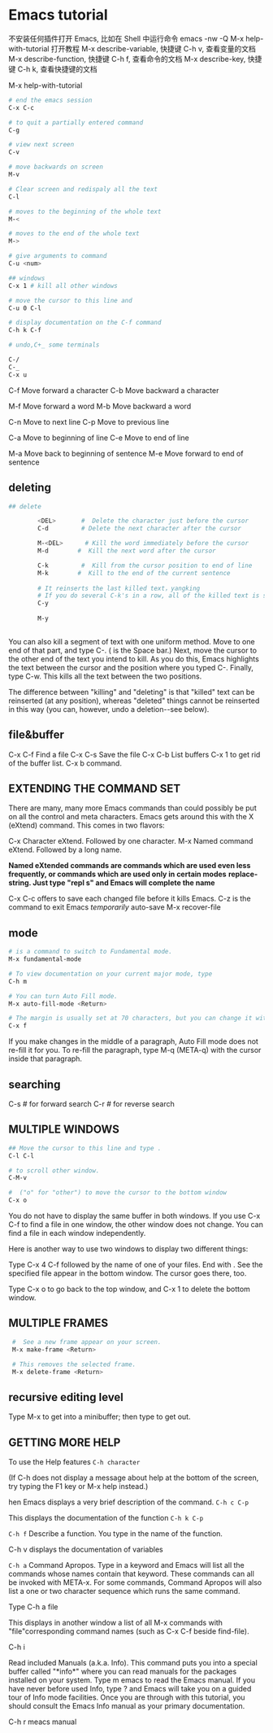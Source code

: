 # Emacs tutorial

不安装任何插件打开 Emacs, 比如在 Shell 中运行命令 emacs -nw -Q
M-x help-with-tutorial 打开教程
M-x describe-variable, 快捷键 C-h v, 查看变量的文档
M-x describe-function, 快捷键 C-h f, 查看命令的文档
M-x describe-key, 快捷键 C-h k, 查看快捷键的文档

M-x help-with-tutorial

```bash
# end the emacs session
C-x C-c 

# to quit a partially entered command
C-g

# view next screen
C-v

# move backwards on screen
M-v

# Clear screen and redispaly all the text
C-l

# moves to the beginning of the whole text
M-<

# moves to the end of the whole text
M->

# give arguments to command
C-u <num>

## windows
C-x 1 # kill all other windows

# move the cursor to this line and 
C-u 0 C-l

# display documentation on the C-f command
C-h k C-f

# undo,C+_ some terminals

C-/ 
C-_
C-x u
```

C-f     Move forward a character
C-b     Move backward a character

M-f     Move forward a word
M-b     Move backward a word

C-n     Move to next line
C-p     Move to previous line

C-a     Move to beginning of line
C-e     Move to end of line

M-a     Move back to beginning of sentence
M-e     Move forward to end of sentence


## deleting

```bash
## delete

        <DEL>       #  Delete the character just before the cursor
        C-d         # Delete the next character after the cursor

        M-<DEL>      # Kill the word immediately before the cursor
        M-d        #  Kill the next word after the cursor

        C-k         #  Kill from the cursor position to end of line
        M-k        #  Kill to the end of the current sentence
        
        # It reinserts the last killed text，yangking
        # If you do several C-k's in a row, all of the killed text is saved together, so that one C-y will yank all of the lines at once.
        C-y
        
        M-y
        
```

 You can also kill a segment of text with one uniform method.  Move to
 one end of that part, and type C-<SPC>.  (<SPC> is the Space bar.)
 Next, move the cursor to the other end of the text you intend to kill.
 As you do this, Emacs highlights the text between the cursor and the
 position where you typed C-<SPC>.  Finally, type C-w.  This kills all
 the text between the two positions.

The difference between "killing" and "deleting" is that "killed" text
can be reinserted (at any position), whereas "deleted" things cannot
be reinserted in this way (you can, however, undo a deletion--see
below).

## file&buffer

C-x C-f   Find a file
C-x C-s   Save the file
C-x C-b   List buffers
C-x 1 to get rid of the buffer list.
C-x b command.

## EXTENDING THE COMMAND SET

There are many, many more Emacs commands than could possibly be put
on all the control and meta characters.  Emacs gets around this with
the X (eXtend) command.  This comes in two flavors:

C-x     Character eXtend.  Followed by one character.
M-x     Named command eXtend.  Followed by a long name.

**Named eXtended commands are commands which are used even less
frequently, or commands which are used only in certain modes**
**replace-string.  Just type "repl s<TAB>" and
Emacs will complete the name**

C-x C-c offers to save each changed file before it kills Emacs.
C-z is the command to exit Emacs *temporarily*
auto-save
M-x recover-file <Return>

## mode

```bash
# is a command to switch to Fundamental mode.
M-x fundamental-mode  

# To view documentation on your current major mode, type
C-h m  

# You can turn Auto Fill mode.
M-x auto-fill-mode <Return> 

# The margin is usually set at 70 characters, but you can change it with the
C-x f 
```

If you make changes in the middle of a paragraph, Auto Fill mode
does not re-fill it for you.
To re-fill the paragraph, type M-q (META-q) with the cursor inside
that paragraph.

## searching

C-s  # for forward search
C-r  # for reverse search

## MULTIPLE WINDOWS

``` bash
## Move the cursor to this line and type .
C-l C-l

# to scroll other window.
C-M-v 

#  ("o" for "other") to move the cursor to the bottom window
C-x o
```

You do not have to display the same buffer in both windows.  If you
use C-x C-f to find a file in one window, the other window does not
change.  You can find a file in each window independently.

Here is another way to use two windows to display two different things:

Type C-x 4 C-f followed by the name of one of your files.
   End with <Return>.  See the specified file appear in the bottom
   window.  The cursor goes there, too.

Type C-x o to go back to the top window, and C-x 1 to delete
   the bottom window.
   
## MULTIPLE FRAMES

```bash
 #  See a new frame appear on your screen.
 M-x make-frame <Return>

 # This removes the selected frame.
 M-x delete-frame <Return>
```   

## recursive editing level

Type M-x to get into a minibuffer; then type <ESC> <ESC> <ESC> to  get out.

## GETTING MORE HELP


To use the Help features
`C-h character `

(If C-h does not display a message about help at the bottom of the
screen, try typing the F1 key or M-x help <Return> instead.)

hen Emacs displays a very brief description of the command.
`C-h c C-p`

This displays the documentation of the function
`C-h k C-p`

`C-h f`        Describe a function.  You type in the name of the function.

C-h v displays the documentation of variables

`C-h a`
Command Apropos.  Type in a keyword and Emacs will list
                all the commands whose names contain that keyword.
                These commands can all be invoked with META-x.
                For some commands, Command Apropos will also list a one
		or two character sequence which runs the same command.

Type C-h a file <Return>

This displays in another window a list of all M-x commands with "file"corresponding command names (such as C-x C-f beside find-file).

C-h i

Read included Manuals (a.k.a. Info).  This command puts
		you into a special buffer called "\*info\*" where you
		can read manuals for the packages installed on your system.
		Type m emacs <Return> to read the Emacs manual.
		If you have never before used Info, type ? and Emacs
		will take you on a guided tour of Info mode facilities.
		Once you are through with this tutorial, you should
		consult the Emacs Info manual as your primary documentation.

C-h r meacs manual



